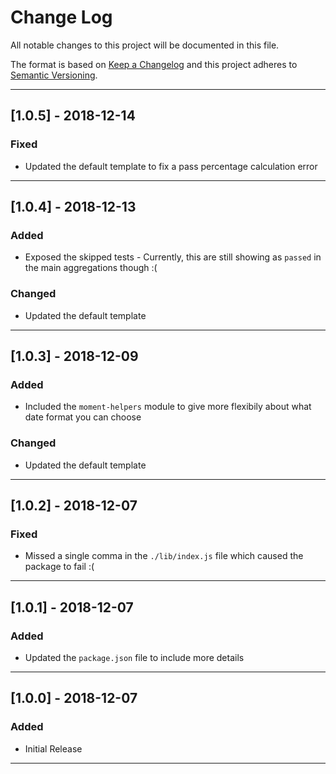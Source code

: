 # Change Log
All notable changes to this project will be documented in this file.

The format is based on [Keep a Changelog](http://keepachangelog.com/)
and this project adheres to [Semantic Versioning](http://semver.org/).

-----------------------------------------------------------------------

## [1.0.5] - 2018-12-14
### Fixed
- Updated the default template to fix a pass percentage calculation error

-----------------------------------------------------------------------

## [1.0.4] - 2018-12-13
### Added
- Exposed the skipped tests - Currently, this are still showing as `passed` in the main aggregations though :(
### Changed
- Updated the default template

-----------------------------------------------------------------------

## [1.0.3] - 2018-12-09
### Added
- Included the `moment-helpers` module to give more flexibily about what date format you can choose
### Changed
- Updated the default template

-----------------------------------------------------------------------

## [1.0.2] - 2018-12-07
### Fixed
- Missed a single comma in the `./lib/index.js` file which caused the package to fail :( 

-----------------------------------------------------------------------

## [1.0.1] - 2018-12-07
### Added
- Updated the `package.json` file to include more details

-----------------------------------------------------------------------

## [1.0.0] - 2018-12-07
### Added
- Initial Release

-----------------------------------------------------------------------
